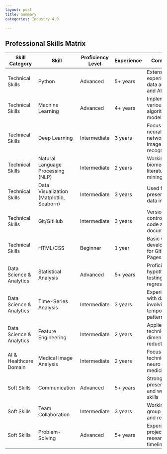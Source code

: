 ```yaml
---
layout: post
title: Summary
categories: Industry 4.0

---
```


## Professional Skills Matrix

| Skill Category             | Skill                                       | Proficiency Level | Experience     | Comments                                       |
|----------------------------|---------------------------------------------|-------------------|----------------|------------------------------------------------|
| Technical Skills           | Python                                      | Advanced           | 5+ years       | Extensive experience in data analysis and AI   |
| Technical Skills           | Machine Learning                            | Advanced           | 4+ years       | Implemented various ML algorithms and models   |
| Technical Skills           | Deep Learning                               | Intermediate       | 3 years        | Focus on neural networks for image recognition |
| Technical Skills           | Natural Language Processing (NLP)           | Intermediate       | 2 years        | Working with biomedical literature mining      |
| Technical Skills           | Data Visualization (Matplotlib, Seaborn)    | Intermediate       | 3 years        | Used for presenting data insights              |
| Technical Skills           | Git/GitHub                                  | Intermediate       | 3 years        | Version control for code and documentation     |
| Technical Skills           | HTML/CSS                                    | Beginner           | 1 year         | Basic web development for GitHub Pages         |
| Data Science & Analytics   | Statistical Analysis                        | Advanced           | 5+ years       | Proficient in hypothesis testing and regression|
| Data Science & Analytics   | Time-Series Analysis                        | Intermediate       | 3 years        | Experience with datasets involving temporal patterns|
| Data Science & Analytics   | Feature Engineering                         | Intermediate       | 2 years        | Applied techniques for dimensionality reduction|
| AI & Healthcare Domain     | Medical Image Analysis                      | Intermediate       | 2 years        | Focus on MRI-techniques for neuro medicine     |
| Soft Skills                | Communication                               | Advanced           | 5+ years       | Strong presentation and writing skills         |
| Soft Skills                | Team Collaboration                          | Intermediate       | 3 years        | Working on group projects and research         |
| Soft Skills                | Problem-Solving                             | Advanced           | 5+ years       | Experienced in projects and research timelines     |
